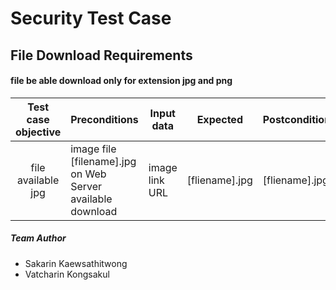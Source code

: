 # Security Test Case

## File Download Requirements

#### file be able download only for extension jpg and png


| Test case objective | Preconditions                                              | Input data     | Expected       | Postconditions | Status |
|:-------------------:|------------------------------------------------------------|----------------|----------------|----------------|--------|
|  file available jpg | image file [filename].jpg on Web Server available download | image link URL | [fliename].jpg | [fliename].jpg | Pass   |

##### Team Author
* Sakarin Kaewsathitwong
* Vatcharin Kongsakul